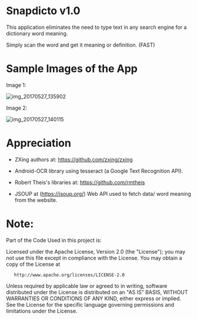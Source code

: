 # Snapdicto v1.0

 This application eliminates the need to type text in any search engine for a dictionary word meaning.

 Simply scan the word and get it meaning or definition. (FAST)


 # Sample Images of the App

 Image 1:

 ![img_20170527_135902](https://cloud.githubusercontent.com/assets/10918593/26521057/f0ba0910-42e7-11e7-92c7-591a5ea4a3b5.jpg)

 
 Image 2:

 ![img_20170527_140115](https://cloud.githubusercontent.com/assets/10918593/26521073/33ae6f90-42e8-11e7-96fb-799445498f37.jpg)


 # Appreciation

  - ZXing authors at: https://github.com/zxing/zxing

  - Android-OCR library using tesseract (a Google Text Recognition API).

  - Robert Theis's libraries at: https://github.com/rmtheis

  - JSOUP at (https://jsoup.org/) Web API used to fetch data/ word meaning from the website.


 # Note:

 Part of the Code Used in this project is:

 Licensed under the Apache License, Version 2.0 (the "License");
 you may not use this file except in compliance with the License.
 You may obtain a copy of the License at
 
       http://www.apache.org/licenses/LICENSE-2.0
 
 Unless required by applicable law or agreed to in writing, software
 distributed under the License is distributed on an "AS IS" BASIS,
 WITHOUT WARRANTIES OR CONDITIONS OF ANY KIND, either express or implied.
 See the License for the specific language governing permissions and
 limitations under the License.




